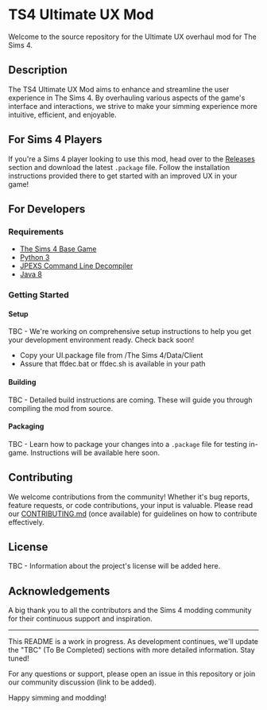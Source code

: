 # TS4 Ultimate UX Mod

Welcome to the source repository for the Ultimate UX overhaul mod for The Sims 4.

## Description

The TS4 Ultimate UX Mod aims to enhance and streamline the user experience in The Sims 4. By overhauling various aspects of the game's interface and interactions, we strive to make your simming experience more intuitive, efficient, and enjoyable.

## For Sims 4 Players

If you're a Sims 4 player looking to use this mod, head over to the [Releases](https://github.com/CPritch/ts4-ultimate-ux/releases) section and download the latest `.package` file. Follow the installation instructions provided there to get started with an improved UX in your game!

## For Developers

### Requirements

- [The Sims 4 Base Game](https://www.ea.com/games/the-sims/the-sims-4)
- [Python 3](https://www.python.org/downloads/)
- [JPEXS Command Line Decompiler](https://github.com/jindrapetrik/jpexs-decompiler/wiki/Installation)
- [Java 8](https://www.java.com/en/download/)

### Getting Started

#### Setup

TBC - We're working on comprehensive setup instructions to help you get your development environment ready. Check back soon!
- Copy your UI.package file from /The Sims 4/Data/Client
- Assure that ffdec.bat or ffdec.sh is available in your path

#### Building

TBC - Detailed build instructions are coming. These will guide you through compiling the mod from source.

#### Packaging

TBC - Learn how to package your changes into a `.package` file for testing in-game. Instructions will be available here soon.

## Contributing

We welcome contributions from the community! Whether it's bug reports, feature requests, or code contributions, your input is valuable. Please read our [CONTRIBUTING.md](CONTRIBUTING.md) (once available) for guidelines on how to contribute effectively.

## License

TBC - Information about the project's license will be added here.

## Acknowledgements

A big thank you to all the contributors and the Sims 4 modding community for their continuous support and inspiration.

---

This README is a work in progress. As development continues, we'll update the "TBC" (To Be Completed) sections with more detailed information. Stay tuned!

For any questions or support, please open an issue in this repository or join our community discussion (link to be added).

Happy simming and modding!